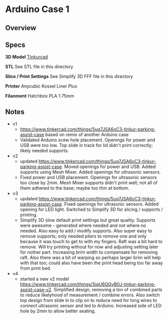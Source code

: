 # Arduino Case 1

## Overview

## Specs

**3D Model**
[Tinkurcad](https://www.tinkercad.com/things/5iqU6QGvB0J-copy-of-tinkur-parking-assist-case/editv2)

**STL**
See STL file in this directory

**Slice / Print Settings**
See Simplify 3D FFF file in this directory

**Printer**
Anycubic Kossel Liner Plus

**Filanment**
Hatchbox PLA 1.75mm

## Notes

* v1
    - https://www.tinkercad.com/things/5uq7JSA6oC3-tinkur-parking-assist-case based on remix of another Arduino case
    - Validated Arduino scew hole placement.  Openings for power and USB were too low.  Top slide in track for lid didn't print correctly; likely needed supports.
* v2
    - updated https://www.tinkercad.com/things/5uq7JSA6oC3-tinkur-parking-assist-case.  Moved openings for power and USB.  Added supports using Mesh Mixer.  Added openings for ultrasonic sensors.  
    - Fixed power and USB placement.  Openings for ultrasonic sensors too close by 2mm.  Mesh Mixer supports didn't print well; not all of them adhered to the base; maybe too thin at bottom.
* v3
    - updated https://www.tinkercad.com/things/5uq7JSA6oC3-tinkur-parking-assist-case.  Fixed openings for ultrasonic sensors.  Added opening for LED light.  Switched to Simplify 3D for slicing / supports / printing.
    - Simplify 3D slow default print settings but great quality.  Supports were awesome - generated where needed and not where no needed.  Also easy to add / modify supports.  Also super easy to remove supports; only needed pliers to remove one and only because it was touch to get to with my fingers.  Raft was a bit hard to remove.  Will try printing without for now and adjusting setting later for nother part.  Increasing brim width to compensate for removing raft.  Also there was a bit of warping so perhaps larger brim will help with that too; could also have been the print head being too far away from print bed.
* v4
    - started a new v2 model https://www.tinkercad.com/things/5iqU6QGvB0J-tinkur-parking-assist-case-v2.  Simplified design, removing a ton of combined parts to reduce likelyhood of measurement / combine errors.  Also switch top design from slide in to clip on to reduce need for long wires to connect ultrasonic sensor and led to Arduino.  Increased side of LED hole by 2mm to allow better seating.






